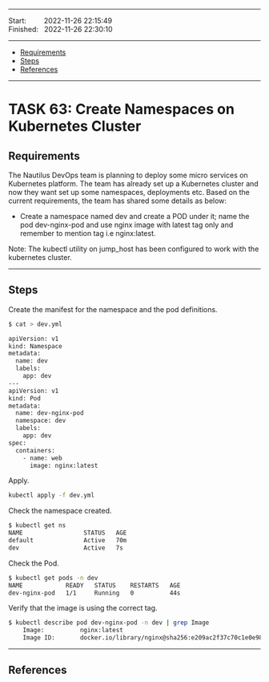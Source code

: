 
------------------------------

Start: &nbsp;&nbsp;&nbsp;&nbsp;&nbsp;&nbsp;&nbsp;&nbsp;2022-11-26 22:15:49  
Finished: &nbsp;&nbsp;2022-11-26 22:30:10

------------------------------

- [Requirements](#requirements)
- [Steps](#steps)
- [References](#references)

------------------------------

# TASK 63: Create Namespaces on Kubernetes Cluster

## Requirements

The Nautilus DevOps team is planning to deploy some micro services on Kubernetes platform. The team has already set up a Kubernetes cluster and now they want set up some namespaces, deployments etc. Based on the current requirements, the team has shared some details as below:

- Create a namespace named dev and create a POD under it; name the pod dev-nginx-pod and use nginx image with latest tag only and remember to mention tag i.e nginx:latest.

Note: The kubectl utility on jump_host has been configured to work with the kubernetes cluster.

------------------------------

## Steps

Create the manifest for the namespace and the pod definitions.

```bash
$ cat > dev.yml

apiVersion: v1
kind: Namespace
metadata:
  name: dev
  labels:
    app: dev
---
apiVersion: v1
kind: Pod
metadata:
  name: dev-nginx-pod
  namespace: dev
  labels:
    app: dev
spec:
  containers:
    - name: web
      image: nginx:latest
```

Apply. 

```bash
kubectl apply -f dev.yml  
```

Check the namespace created.

```bash
$ kubectl get ns
NAME                 STATUS   AGE
default              Active   70m
dev                  Active   7s
```

Check the Pod.

```bash
$ kubectl get pods -n dev
NAME            READY   STATUS    RESTARTS   AGE
dev-nginx-pod   1/1     Running   0          44s
```

Verify that the image is using the correct tag.

```bash
$ kubectl describe pod dev-nginx-pod -n dev | grep Image
    Image:          nginx:latest
    Image ID:       docker.io/library/nginx@sha256:e209ac2f37c70c1e0e9873a5f7231e91dcd83fdf1178d8ed36c2ec09974210ba 
```

------------------------------

## References
